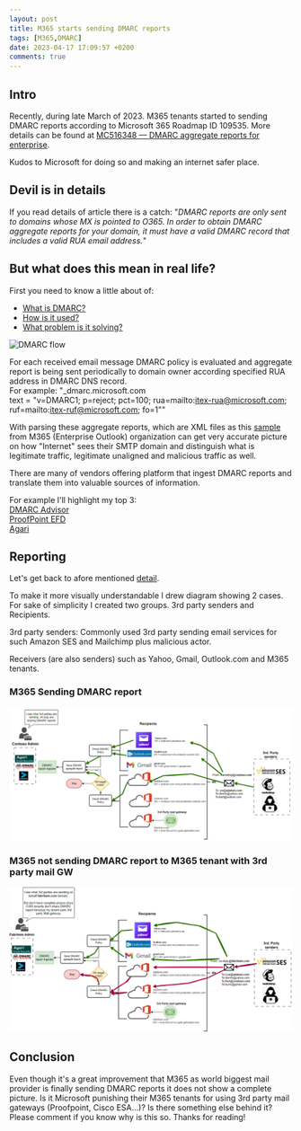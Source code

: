 ```yaml
---
layout: post
title: M365 starts sending DMARC reports
tags: [M365,DMARC]
date: 2023-04-17 17:09:57 +0200
comments: true
---
```


## Intro

Recently, during late March of 2023. M365 tenants started to sending DMARC reports according to Microsoft 365 Roadmap ID 109535. More details can be found at [MC516348 — DMARC aggregate reports for enterprise](https://techcommunity.microsoft.com/t5/public-sector-blog/march-2023-microsoft-365-us-public-sector-roadmap-newsletter/ba-p/3770486#:~:text=MC516348%20%E2%80%94%20DMARC%20aggregate%20reports%20for%20enterprise).

Kudos to Microsoft for doing so and making an internet safer place.
## Devil is in details
If you read details of article there is a catch:
"*DMARC reports are only sent to domains whose MX is pointed to O365. In order to obtain DMARC aggregate reports for your domain, it must have a valid DMARC record that includes a valid RUA email address.*"

## But what does this mean in real life?

First you need to know a little about of:
- [What is DMARC?](https://dmarc.org/#:~:text=Search%E2%80%A6-,What%20is%20DMARC%3F,-DMARC%2C%20which%20stands)
- [How is it used?](https://dmarc.org/wiki/FAQ#Why_is_DMARC_important.3F:~:text=they%20are%20received.-,How%20does%20DMARC%20work%2C%20briefly%2C%20and%20in%20non%2Dtechnical%20terms%3F,-A%20DMARC%20policy)
- [What problem is it solving?](https://dmarc.org/wiki/FAQ#Why_is_DMARC_important.3F:~:text=fail%20DMARC%20evaluation.-,Why%20is%20DMARC%20needed%3F,-End%20users%20and)

![DMARC flow ](https://blog.returnpath.com/wp-content/uploads/2015/07/Capture1-1.jpg)

For each received email message DMARC policy is evaluated and aggregate report is being sent periodically to domain owner according specified RUA address in DMARC DNS record. <br>
For example:
"_dmarc.microsoft.com    
text =
        "v=DMARC1; p=reject; pct=100; rua=mailto:itex-rua@microsoft.com; ruf=mailto:itex-ruf@microsoft.com; fo=1""

With parsing these aggregate reports, which are XML files as this  [sample](../assets/img/2023-04-19-M365DMARCChange/dm_emPz0toVbG.xml)  from M365 (Enterprise Outlook) organization can get very accurate picture on how "Internet" sees their SMTP domain and distinguish what is legitimate traffic, legitimate unaligned and malicious traffic as well.


There are many of vendors offering platform that ingest DMARC reports and translate them into valuable sources of information.

For example I'll highlight my top 3:<br>
[DMARC Advisor](https://dmarcadvisor.com/)<br>
[ProofPoint EFD](https://www.proofpoint.com/us/products/email-protection/email-fraud-defense)<br>
[Agari](https://www.agari.com/solutions/email-security/dmarc)


## Reporting
Let's get back to afore mentioned [detail](#devil-is-in-details).

To make it more visually understandable I drew diagram showing 2 cases. For sake of simplicity I created two groups. 3rd party senders and Recipients. 

3rd party senders: Commonly used 3rd party sending email services for such Amazon SES and Mailchimp plus malicious actor.

Receivers (are also senders) such as Yahoo, Gmail, Outlook.com and M365 tenants.

### M365 Sending DMARC report
![M365 Sending DMARC report](../assets/img/2023-04-19-M365DMARCChange/DMARC-M365Sending.png)

### M365 not sending DMARC report to M365 tenant with 3rd party mail GW
![M365 Not sending DMARC report](../assets/img/2023-04-19-M365DMARCChange/DMARC-M365NotSending.png)


## Conclusion

Even though it's a great improvement that M365 as world biggest mail provider is finally sending DMARC reports it does not show a complete picture. Is it Microsoft punishing their M365 tenants for using 3rd party mail gateways (Proofpoint, Cisco ESA...)? Is there something else behind it? Please comment if you know why is this so.
Thanks for reading!